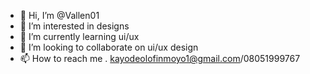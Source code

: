 - 👋 Hi, I’m @Vallen01
- 👀 I’m interested in designs
- 🌱 I’m currently learning ui/ux
- 💞️ I’m looking to collaborate on ui/ux design
- 📫 How to reach me . kayodeolofinmoyo1@gmail.com/08051999767

<!---
Vallen01/Vallen01 is a ✨ special ✨ repository because its `README.md` (this file) appears on your GitHub profile.
You can click the Preview link to take a look at your changes.
--->
